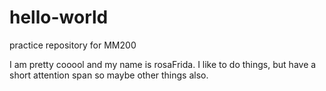 # hello-world
practice repository for MM200

I am pretty cooool and my name is rosaFrida. 
I like to do things, but have a short attention span so maybe other things also.
